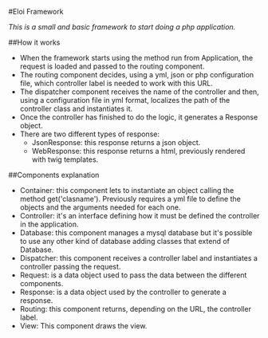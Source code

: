 #Eloi Framework

<em>This is a small and basic framework to start doing a php application.</em>

##How it works
- When the framework starts using the method run from Application, the request is loaded and passed to the routing component.
- The routing component decides, using a yml, json or php configuration file, which controller label is needed to work with this URL.
- The dispatcher component receives the name of the controller and then, using a configuration file in yml format, localizes the path 
of the controller class and instantiates it.
- Once the controller has finished to do the logic, it generates a Response object.
- There are two different types of response:
    - JsonResponse: this response returns a json object.
    - WebResponse: this response returns a html, previously rendered with twig templates.

##Components explanation

- Container: this component lets to instantiate an object calling the method get('clasname'). Previously requires a yml file 
to define the objects and the arguments needed for each one. 
- Controller: it's an interface defining how it must be defined the controller in the application.
- Database: this component manages a mysql database but it's possible to use any other kind of database adding classes that extend of Database.
- Dispatcher: this component receives a controller label and instantiates a controller passing the request.
- Request: is a data object used to pass the data between the different components.
- Response: is a data object used by the controller to generate a response.
- Routing: this component returns, depending on the URL, the controller label.
- View: This component draws the view.
 